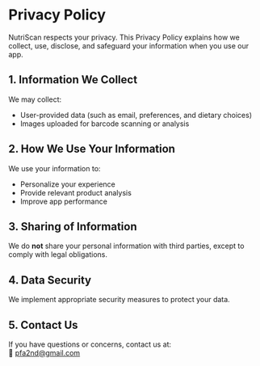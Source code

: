 # Privacy Policy
NutriScan respects your privacy. This Privacy Policy explains how we collect, use, disclose, and safeguard your information when you use our app.

## 1. Information We Collect
We may collect:
- User-provided data (such as email, preferences, and dietary choices)
- Images uploaded for barcode scanning or analysis

## 2. How We Use Your Information
We use your information to:
- Personalize your experience
- Provide relevant product analysis
- Improve app performance

## 3. Sharing of Information
We do **not** share your personal information with third parties, except to comply with legal obligations.

## 4. Data Security
We implement appropriate security measures to protect your data.

## 5. Contact Us
If you have questions or concerns, contact us at:  
📧 pfa2nd@gmail.com 

